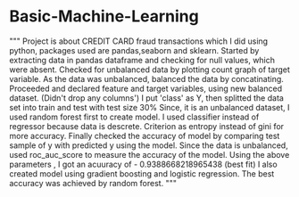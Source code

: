 # Basic-Machine-Learning
"""
Project is about CREDIT CARD fraud transactions which I did using python, 
packages used are pandas,seaborn and sklearn.
Started by extracting data in pandas dataframe and checking for null values, which were absent.
Checked for unbalanced data by plotting count graph of target variable.
As the data was unbalanced, balanced the data by concatinating.
Proceeded and declared feature and target variables, using new balanced dataset. (Didn't drop any columns') 
I put 'class' as Y, then splitted the data set into train and test with test size 30%
Since, it is an unbalanced dataset, I used random forest  first to create model.
I used classifier instead of regressor because data is descrete.
Criterion as entropy instead of gini for more accuracy.
Finally checked the accuracy of model by comparing test sample of y with predicted y using the model.
Since the data is unbalanced, used roc_auc_score to measure the accuracy of the model. 
Using the above parameters , I got an acuuracy of - 0.9388668218965438 (best fit)
I also created model using gradient boosting and logistic regression.
The best accuracy was achieved by random forest.
"""
